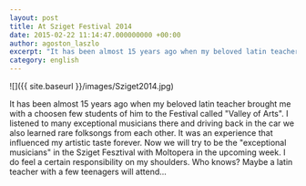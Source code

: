 ```yaml
---
layout: post
title: At Sziget Festival 2014
date: 2015-02-22 11:14:47.000000000 +00:00
author: agoston_laszlo
excerpt: "It has been almost 15 years ago when my beloved latin teacher brought me with a choosen few students of him to the Festival called \"Valley of Arts\". I listened to many exceptional musicians there and driving back in the car we also learned rare folksongs from each other. It was an experience that influenced my artistic taste forever. Now we will try to be the \"exceptional musicians\" in the Sziget Fesztival with Moltopera in the upcoming week. I do feel a certain responsibility on my shoulders. Who knows? Maybe a latin teacher with a few teenagers will attend..."
category: english
---
```

![]({{ site.baseurl }}/images/Sziget2014.jpg)

It has been almost 15 years ago when my beloved latin teacher brought me with a choosen few students of him to the Festival called "Valley of Arts". I listened to many exceptional musicians there and driving back in the car we also learned rare folksongs from each other. It was an experience that influenced my artistic taste forever. Now we will try to be the "exceptional musicians" in the Sziget Fesztival with Moltopera in the upcoming week. I do feel a certain responsibility on my shoulders. Who knows? Maybe a latin teacher with a few teenagers will attend...
